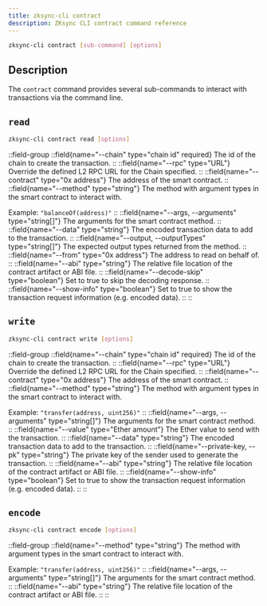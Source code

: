 ```yaml
---
title: zksync-cli contract
description: ZKsync CLI contract command reference
---
```


```sh
zksync-cli contract [sub-command] [options]
```

## Description

The `contract` command provides several sub-commands to interact with transactions via the command line.

## `read`

```sh
zksync-cli contract read [options]
```

::field-group
  ::field{name="--chain" type="chain id" required}
  The id of the chain to create the transaction.
  ::
  ::field{name="--rpc" type="URL"}
  Override the defined L2 RPC URL for the Chain specified.
  ::
  ::field{name="--contract" type="0x address"}
  The address of the smart contract.
  ::
  ::field{name="--method" type="string"}
  The method with argument types in the smart contract to interact with.

  Example: `"balanceOf(address)"`
  ::
  ::field{name="--args, --arguments" type="string[]"}
  The arguments for the smart contract method.
  ::
  ::field{name="--data" type="string"}
  The encoded transaction data to add to the transaction.
  ::
  ::field{name="--output, --outputTypes" type="string[]"}
  The expected output types returned from the method.
  ::
  ::field{name="--from" type="0x address"}
  The address to read on behalf of.
  ::
  ::field{name="--abi" type="string"}
  The relative file location of the contract artifact or ABI file.
  ::
  ::field{name="--decode-skip" type="boolean"}
  Set to true to skip the decoding response.
  ::
  ::field{name="--show-info" type="boolean"}
  Set to true to show the transaction request information (e.g. encoded data).
  ::
::

## `write`

```sh
zksync-cli contract write [options]
```

::field-group
  ::field{name="--chain" type="chain id" required}
  The id of the chain to create the transaction.
  ::
  ::field{name="--rpc" type="URL"}
  Override the defined L2 RPC URL for the Chain specified.
  ::
  ::field{name="--contract" type="0x address"}
  The address of the smart contract.
  ::
  ::field{name="--method" type="string"}
  The method with argument types in the smart contract to interact with.

  Example: `"transfer(address, uint256)"`
  ::
  ::field{name="--args, --arguments" type="string[]"}
  The arguments for the smart contract method.
  ::
  ::field{name="--value" type="Ether amount"}
  The Ether value to send with the transaction.
  ::
  ::field{name="--data" type="string"}
  The encoded transaction data to add to the transaction.
  ::
  ::field{name="--private-key, --pk" type="string"}
  The private key of the sender used to generate the transaction.
  ::
  ::field{name="--abi" type="string"}
  The relative file location of the contract artifact or ABI file.
  ::
  ::field{name="--show-info" type="boolean"}
  Set to true to show the transaction request information (e.g. encoded data).
  ::
::

## `encode`

```sh
zksync-cli contract encode [options]
```

::field-group
  ::field{name="--method" type="string"}
  The method with argument types in the smart contract to interact with.

  Example: `"transfer(address, uint256)"`
  ::
  ::field{name="--args, --arguments" type="string[]"}
  The arguments for the smart contract method.
  ::
  ::field{name="--abi" type="string"}
  The relative file location of the contract artifact or ABI file.
  ::
::
